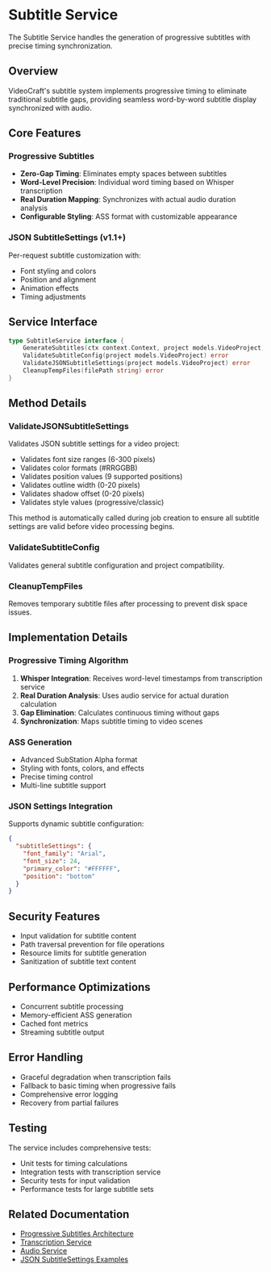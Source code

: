 # Subtitle Service

The Subtitle Service handles the generation of progressive subtitles with precise timing synchronization.

## Overview

VideoCraft's subtitle system implements progressive timing to eliminate traditional subtitle gaps, providing seamless word-by-word subtitle display synchronized with audio.

## Core Features

### Progressive Subtitles
- **Zero-Gap Timing**: Eliminates empty spaces between subtitles
- **Word-Level Precision**: Individual word timing based on Whisper transcription
- **Real Duration Mapping**: Synchronizes with actual audio duration analysis
- **Configurable Styling**: ASS format with customizable appearance

### JSON SubtitleSettings (v1.1+)
Per-request subtitle customization with:
- Font styling and colors
- Position and alignment
- Animation effects
- Timing adjustments

## Service Interface

```go
type SubtitleService interface {
    GenerateSubtitles(ctx context.Context, project models.VideoProject) (*SubtitleResult, error)
    ValidateSubtitleConfig(project models.VideoProject) error
    ValidateJSONSubtitleSettings(project models.VideoProject) error
    CleanupTempFiles(filePath string) error
}
```

## Method Details

### ValidateJSONSubtitleSettings
Validates JSON subtitle settings for a video project:
- Validates font size ranges (6-300 pixels)
- Validates color formats (#RRGGBB)
- Validates position values (9 supported positions)
- Validates outline width (0-20 pixels)
- Validates shadow offset (0-20 pixels)
- Validates style values (progressive/classic)

This method is automatically called during job creation to ensure all subtitle settings are valid before video processing begins.

### ValidateSubtitleConfig
Validates general subtitle configuration and project compatibility.

### CleanupTempFiles
Removes temporary subtitle files after processing to prevent disk space issues.

## Implementation Details

### Progressive Timing Algorithm
1. **Whisper Integration**: Receives word-level timestamps from transcription service
2. **Real Duration Analysis**: Uses audio service for actual duration calculation
3. **Gap Elimination**: Calculates continuous timing without gaps
4. **Synchronization**: Maps subtitle timing to video scenes

### ASS Generation
- Advanced SubStation Alpha format
- Styling with fonts, colors, and effects
- Precise timing control
- Multi-line subtitle support

### JSON Settings Integration
Supports dynamic subtitle configuration:
```json
{
  "subtitleSettings": {
    "font_family": "Arial",
    "font_size": 24,
    "primary_color": "#FFFFFF",
    "position": "bottom"
  }
}
```

## Security Features

- Input validation for subtitle content
- Path traversal prevention for file operations
- Resource limits for subtitle generation
- Sanitization of subtitle text content

## Performance Optimizations

- Concurrent subtitle processing
- Memory-efficient ASS generation
- Cached font metrics
- Streaming subtitle output

## Error Handling

- Graceful degradation when transcription fails
- Fallback to basic timing when progressive fails
- Comprehensive error logging
- Recovery from partial failures

## Testing

The service includes comprehensive tests:
- Unit tests for timing calculations
- Integration tests with transcription service
- Security tests for input validation
- Performance tests for large subtitle sets

## Related Documentation

- [Progressive Subtitles Architecture](../architecture/progressive-subtitles.md)
- [Transcription Service](transcription-service.md)
- [Audio Service](../services/audio-service.md)
- [JSON SubtitleSettings Examples](../subtitle-settings-json-examples.md)